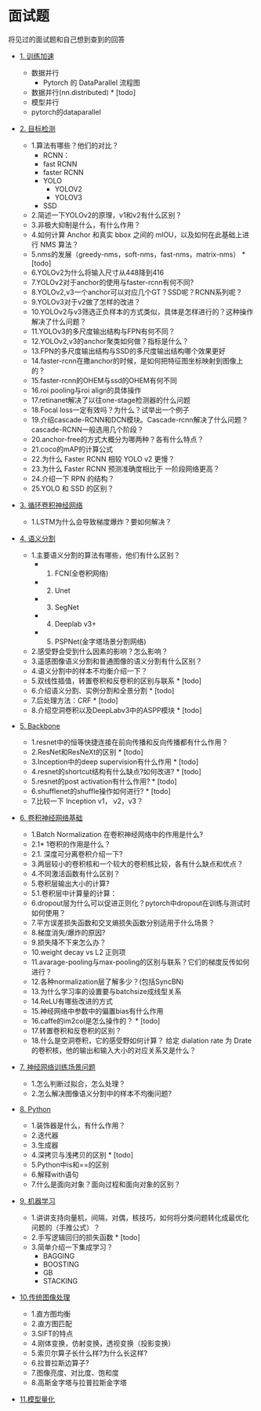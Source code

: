 # 面试题
将见过的面试题和自己想到查到的回答

* [1. 训练加速](#1.训练加速)
    * 数据并行
        * Pytorch 的 DataParallel 流程图
    * 数据并行(nn.distributed) \* [todo]
    * 模型并行
    * pytorch的dataparallel

* [2. 目标检测](#2.目标检测) 
    * 1.算法有哪些？他们的对比？
        * RCNN：
        * fast RCNN
        * faster RCNN
        * YOLO
            * YOLOV2
            * YOLOV3
        * SSD
    * 2.简述一下YOLOv2的原理，v1和v2有什么区别？
    * 3.非极大抑制是什么，有什么作用？
    * 4.如何计算 Anchor 和真实 bbox 之间的 mIOU，以及如何在此基础上进行 NMS 算法？
    * 5.nms的发展（greedy-nms，soft-nms，fast-nms，matrix-nms） \* [todo]
    * 6.YOLOv2为什么将输入尺寸从448降到416
    * 7.YOLOv2对于anchor的使用与faster-rcnn有何不同?
    * 8.YOLOv2,v3一个anchor可以对应几个GT？SSD呢？RCNN系列呢？
    * 9.YOLOv3对于v2做了怎样的改进？
    * 10.YOLOv2与v3筛选正负样本的方式类似，具体是怎样进行的？这种操作解决了什么问题？
    * 11.YOLOv3的多尺度输出结构与FPN有何不同？
    * 12.YOLOv2,v3的anchor聚类如何做？指标是什么？
    * 13.FPN的多尺度输出结构与SSD的多尺度输出结构哪个效果更好
    * 14.faster-rcnn在撒anchor的时候，是如何把特征图坐标映射到图像上的？
    * 15.faster-rcnn的OHEM与ssd的OHEM有何不同
    * 16.roi pooling与roi align的具体操作
    * 17.retinanet解决了以往one-stage检测器的什么问题
    * 18.Focal loss一定有效吗？为什么？试举出一个例子
    * 19.介绍cascade-RCNN和DCN模块。Cascade-rcnn解决了什么问题？cascade-RCNN一般选用几个阶段？
    * 20.anchor-free的方式大概分为哪两种？各有什么特点？
    * 21.coco的mAP的计算公式
    * 22.为什么 Faster RCNN 相较 YOLO v2 更慢？
    * 23.为什么 Faster RCNN 预测准确度相比于 一阶段网络更高？
    * 24.介绍一下 RPN 的结构？
    * 25.YOLO 和 SSD 的区别？

* [3. 循环卷积神经网络](#3.循环卷积神经网络) 
    * 1.LSTM为什么会导致梯度爆炸？要如何解决？

* [4. 语义分割](#4.语义分割) 
    * 1.主要语义分割的算法有哪些，他们有什么区别？
        * 1. FCN(全卷积网络)
        * 2. Unet
        * 3. SegNet
        * 4. Deeplab v3+
        * 5. PSPNet(金字塔场景分割网络) 
    * 2.感受野会受到什么因素的影响？怎么影响？
    * 3.遥感图像语义分割和普通图像的语义分割有什么区别？
    * 4.语义分割中的样本不均衡介绍一下？
    * 5.双线性插值，转置卷积和反卷积的区别与联系 \* [todo]
    * 6.介绍语义分割、实例分割和全景分割 \* [todo]
    * 7.后处理方法：CRF \* [todo]
    * 8.介绍空洞卷积以及DeepLabv3中的ASPP模块 \* [todo]


* [5. Backbone](#5.Backbone) 
    * 1.resnet中的恒等快捷连接在前向传播和反向传播都有什么作用？
    * 2.ResNet和ResNeXt的区别 \* [todo]
    * 3.Inception中的deep supervision有什么作用 \* [todo]  
    * 4.resnet的shortcut结构有什么缺点?如何改进? \* [todo]    
    * 5.resnet的post activation有什么作用? \* [todo]  
    * 6.shufflenet的shuffle操作如何进行? \* [todo]  
    * 7.比较一下 Inception v1， v2，v3？

* [6. 卷积神经网络基础](#6.卷积神经网络基础)
    * 1.Batch Normalization 在卷积神经网络中的作用是什么?
    * 2.1* 1卷积的作用是什么？
    * 2.1. 深度可分离卷积介绍一下?
    * 3.两层较小的卷积核和一个较大的卷积核比较，各有什么缺点和优点？
    * 4.不同激活函数有什么区别？
    * 5.卷积层输出大小的计算?
    * 5.1.卷积层中计算量的计算：
    * 6.dropout层为什么可以促进正则化？pytorch中dropout在训练与测试时如何使用？
    * 7.平方误差损失函数和交叉熵损失函数分别适用于什么场景？
    * 8.梯度消失/爆炸的原因?
    * 9.损失降不下来怎么办？
    * 10.weight decay vs L2 正则项
    * 11.avarage-pooling与max-pooling的区别与联系？它们的梯度反传如何进行？
    * 12.各种normalization层了解多少？(包括SyncBN)
    * 13.为什么学习率的设置要与batchsize成线型关系
    * 14.ReLU有哪些改进的方式
    * 15.神经网络中参数中的偏置bias有什么作用
    * 16.caffe的im2col是怎么操作的？ \* [todo]
    * 17.转置卷积和反卷积的区别？
    * 18.什么是空洞卷积，它的感受野如何计算？ 给定 dialation rate 为 Drate 的卷积核，他的输出和输入大小的对应关系又是什么？


* [7. 神经网络训练场景问题](#7.神经网络训练场景问题)
    * 1.怎么判断过拟合，怎么处理？
    * 2.怎么解决图像语义分割中的样本不均衡问题?

* [8. Python](#8.Python)
    * 1.装饰器是什么，有什么作用？
    * 2.迭代器
    * 3.生成器
    * 4.深拷贝与浅拷贝的区别 \* [todo]
    * 5.Python中is和==的区别
    * 6.解释with语句
    * 7.什么是面向对象？面向过程和面向对象的区别？
    
* [9. 机器学习](#9.机器学习)
    * 1.讲讲支持向量机，间隔，对偶，核技巧，如何将分类问题转化成最优化问题的（手推公式）？
    * 2.手写逻辑回归的损失函数 \* [todo]
    * 3.简单介绍一下集成学习？
        * BAGGING
        * BOOSTING
        * GB
        * STACKING

* [10.传统图像处理](#10.传统图像处理)
    * 1.直方图均衡  
    * 2.直方图匹配  
    * 3.SIFT的特点  
    * 4.刚体变换，仿射变换，透视变换（投影变换）  
    * 5.索贝尔算子长什么样?为什么长这样?
    * 6.拉普拉斯边算子?  
    * 7.图像亮度、对比度、饱和度 
    * 8.高斯金字塔与拉普拉斯金字塔
* [11.模型量化](#11.模型量化)
